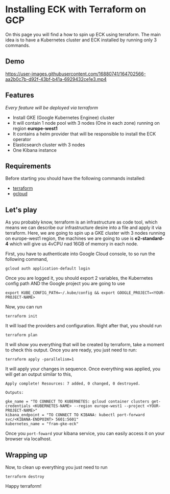 # Installing ECK with Terraform on GCP

On this page you will find a how to spin up ECK using terraform. The main idea is to have a Kubernetes cluster and ECK installed by running only 3 commands.

## Demo
https://user-images.githubusercontent.com/16880741/164702566-aa2b0c7b-d92f-43bf-b41a-6929432ce1e3.mp4

## Features
_Every feature will be deployed via terraform_

- Install GKE (Google Kubernetes Enginee) cluster 
- It will contain 1 node pool with 3 nodes (One in each zone) running on region **europe-west1**
- It contains a helm provider that will be responsible to install the ECK operator
- Elasticsearch cluster with 3 nodes
- One Kibana instance

## Requirements
Before starting you should have the following commands installed:

- [terraform](https://www.terraform.io/downloads)
- [gcloud](https://cloud.google.com/sdk/docs/install)

## Let's play
As you probably know, terraform is an infrastructure as code tool, which means we can describe our infrastructure desire into a file and apply it via terraform.
Here, we are going to spin up a GKE cluster with 3 nodes running on europe-west1 region, the machines we are going to use is **e2-standard-4** which will give us 4vCPU nad 16GB of memory in each node.

First, you have to authenticate into Google Cloud console, to so run the following command,

`gcloud auth application-default login`

Once you are logged it, you should export 2 variables, the Kubernetes config path AND the Google project you are going to use

`export KUBE_CONFIG_PATH=~/.kube/config && export GOOGLE_PROJECT=<YOUR-PROJECT-NAME>`

Now, you can run

`terraform init`

It will load the providers and configuration. Right after that, you should run

`terraform plan`

It will show you everything that will be created by terraform, take a moment to check this output.
Once you are ready, you just need to run:

`terraform apply -parallelism=1`

It will apply your changes in sequence.
Once everything was applied, you will get an output similar to this,

```
Apply complete! Resources: 7 added, 0 changed, 0 destroyed.

Outputs:

gke_name = "TO CONNECT TO KUBERNETES: gcloud container clusters get-credentials <KUBERNETES-NAME> --region europe-west1 --project <YOUR-PROJECT-NAME>"
kibana_endpoint = "TO CONNECT TO KIBANA: kubectl port-forward svc/<KIBANA-ENDPOINT> 5601:5601"
kubernetes_name = "fram-gke-eck"
```

Once you `port-foward` your kibana service, you can easily access it on your browser via localhost.

## Wrapping up
Now, to clean up everything you just need to run

`terraform destroy`

Happy terraform!

